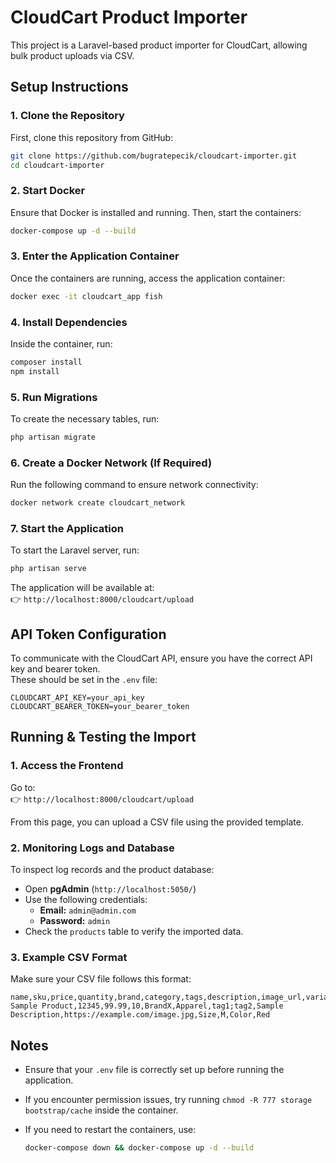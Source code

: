 # CloudCart Product Importer

This project is a Laravel-based product importer for CloudCart, allowing bulk product uploads via CSV.

## Setup Instructions

### 1. Clone the Repository
First, clone this repository from GitHub:

```sh
git clone https://github.com/bugratepecik/cloudcart-importer.git
cd cloudcart-importer
```

### 2. Start Docker
Ensure that Docker is installed and running. Then, start the containers:

```sh
docker-compose up -d --build
```

### 3. Enter the Application Container
Once the containers are running, access the application container:

```sh
docker exec -it cloudcart_app fish
```

### 4. Install Dependencies
Inside the container, run:

```sh
composer install
npm install
```

### 5. Run Migrations
To create the necessary tables, run:

```sh
php artisan migrate
```

### 6. Create a Docker Network (If Required)
Run the following command to ensure network connectivity:

```sh
docker network create cloudcart_network
```

### 7. Start the Application
To start the Laravel server, run:

```sh
php artisan serve
```

The application will be available at:  
👉 `http://localhost:8000/cloudcart/upload`

## API Token Configuration
To communicate with the CloudCart API, ensure you have the correct API key and bearer token.  
These should be set in the `.env` file:

```env
CLOUDCART_API_KEY=your_api_key
CLOUDCART_BEARER_TOKEN=your_bearer_token
```

## Running & Testing the Import
### 1. Access the Frontend
Go to:  
👉 `http://localhost:8000/cloudcart/upload`

From this page, you can upload a CSV file using the provided template.

### 2. Monitoring Logs and Database
To inspect log records and the product database:

- Open **pgAdmin** (`http://localhost:5050/`)
- Use the following credentials:
    - **Email:** `admin@admin.com`
    - **Password:** `admin`
- Check the `products` table to verify the imported data.

### 3. Example CSV Format
Make sure your CSV file follows this format:

```csv
name,sku,price,quantity,brand,category,tags,description,image_url,variant_1_name,variant_1_value,variant_2_name,variant_2_value
Sample Product,12345,99.99,10,BrandX,Apparel,tag1;tag2,Sample Description,https://example.com/image.jpg,Size,M,Color,Red
```

## Notes
- Ensure that your `.env` file is correctly set up before running the application.
- If you encounter permission issues, try running `chmod -R 777 storage bootstrap/cache` inside the container.
- If you need to restart the containers, use:

  ```sh
  docker-compose down && docker-compose up -d --build
  ```



